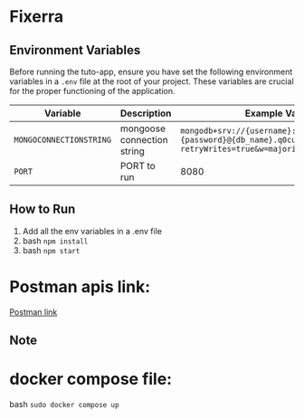 # Fixerra

## Environment Variables

Before running the tuto-app, ensure you have set the following environment variables in a `.env` file at the root of your project. These variables are crucial for the proper functioning of the application.

| Variable         | Description                                          | Example Value          |
| ---------------- | ---------------------------------------------------- | ---------------------- |
| `MONGOCONNECTIONSTRING`       | mongoose connection string                                 | `mongodb+srv://{username}:{password}@{db_name}.q0cul6n.mongodb.net/?retryWrites=true&w=majority`    |
| `PORT`       | PORT to run                                        | 8080    |

## How to Run

1. Add all the env variables in a .env file
2. bash `npm install`
4. bash `npm start` 

# Postman apis link:

[Postman link](https://documenter.getpostman.com/view/24075646/2sA2r3YkX4)

## Note

# docker compose file:
bash `sudo docker compose up`
